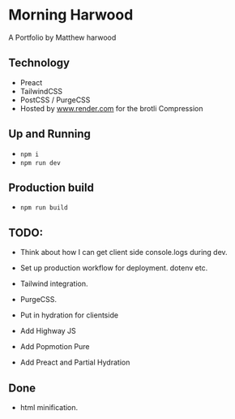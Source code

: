 # Morning Harwood
A Portfolio by Matthew harwood


## Technology
- Preact
- TailwindCSS
- PostCSS / PurgeCSS
- Hosted by www.render.com for the brotli Compression

## Up and Running
- `npm i`
- `npm run dev`

## Production build
- `npm run build`


## TODO:
- Think about how I can get client side console.logs during dev.
- Set up production workflow for deployment. dotenv etc.

- Tailwind integration.
- PurgeCSS.
- Put in hydration for clientside
- Add Highway JS
- Add Popmotion Pure
- Add Preact and Partial Hydration

## Done
- html minification.